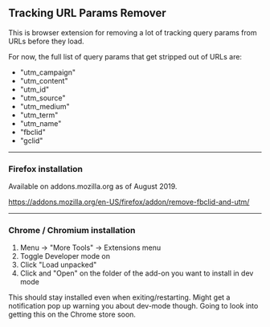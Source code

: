 ## Tracking URL Params Remover
This is browser extension for removing a lot of tracking query params from URLs before they load.

For now, the full list of query params that get stripped out of URLs are:
 - "utm_campaign"
 - "utm_content"
 - "utm_id"
 - "utm_source"
 - "utm_medium"
 - "utm_term"
 - "utm_name"
 - "fbclid"
 - "gclid"

---

### Firefox installation
Available on addons.mozilla.org as of August 2019.

https://addons.mozilla.org/en-US/firefox/addon/remove-fbclid-and-utm/

---

### Chrome / Chromium installation
1. Menu -> "More Tools" -> Extensions menu
2. Toggle Developer mode on
3. Click "Load unpacked"
4. Click and "Open" on the folder of the add-on you want to install in dev mode

This should stay installed even when exiting/restarting.
Might get a notification pop up warning you about dev-mode though.
Going to look into getting this on the Chrome store soon.
